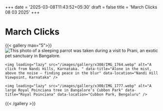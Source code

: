 +++
date = '2025-03-08T11:43:52+05:30'
draft = false
title = 'March Clicks 08 03 2025'
+++

# March Clicks
{{< gallery max="5">}}
    <img loading="lazy" src="/images/gallery/x300/20250427_155920_Original Copy.webp" alt="This photo of a sleeping parrot was taken during a visit to Prani, an exotic pet sanctuary in Bangalore." data-title="A sleepy afternoon" data-location="Prani - The Pet Sanctuary, Bengaluru, Karnataka" />

    <img loading="lazy" src="/images/gallery/x300/IMG_1764.webp" alt="A click from Nandi Hills, Karnataka. " data-title="Alone in the mist, above the noise — finding peace in the blur" data-location="Nandi Hill Viewpoint, Karnataka" />
    
    <img loading="lazy" src="/images/gallery/x300/IMG_1777.webp" alt="A large Royal Poinciana tree in Bangalore’s Cubbon Park" data-title="Royal Poinciana" data-location="Cubbon Park, Bengaluru" />
    
{{< /gallery >}}
